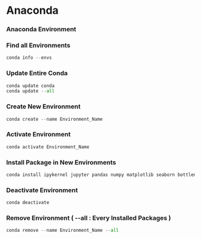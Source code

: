 # Anaconda

### Anaconda Environment

### Find all Environments
```python
conda info --envs
```

### Update Entire Conda 
```python
conda update conda
conda update --all
```

### Create New Environment 
```python
conda create --name Environment_Name
```

### Activate Environment
```python
conda activate Environment_Name
```

### Install Package in New Environments 
```python
conda install ipykernel jupyter pandas numpy matplotlib seaborn bottleneck numexpr
```

### Deactivate Environment
```python
conda deactivate
```

### Remove Environment ( --all : Every Installed Packages )
```python
conda remove --name Environment_Name --all
```
